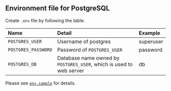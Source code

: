 ## Environment file for PostgreSQL
Create `.env` file by following the table.

| Name | Detail | Example |
| :--- | :--- | :--- |
| `POSTGRES_USER` | Username of postgres | superuser |
| `POSTGRES_PASSWORD` | Password of `POSTGRES_USER` | password |
| `POSTGRES_DB` | Database name owned by `POSTGRES_USER`, which is used to web server | db |

Please see [`env.sample`](./env.sample) for details.